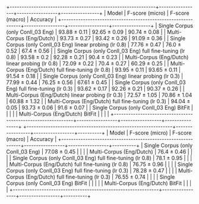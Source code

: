 +-------------------------------------------------------------+-----------------+-----------------+----------------+
|                            Model                            | F-score (micro) | F-score (macro) |    Accuracy    |
+-------------------------------------------------------------+-----------------+-----------------+----------------+
|              Single Corpus (only Conll_03 Eng)              |  93.88  ±  0.11 |  92.65  ±  0.09 | 90.74  ±  0.08 |
|                   Multi-Corpus (Eng/Dutch)                  |  93.73  ±  0.27 |  93.42  ±  0.26 | 91.09  ±  0.36 |
|  Single Corpus (only Conll_03 Eng) linear probing (lr 0.8)  |  77.76  ±  0.47 |  76.0  ±  0.52  | 67.4  ±  0.56  |
| Single Corpus (only Conll_03 Eng) full fine-tuning (lr 0.8) |  93.58  ±  0.2  |  92.28  ±  0.21 | 90.4  ±  0.23  |
|       Multi-Corpus (Eng/Dutch) linear probing (lr 0.8)      |  72.09  ±  0.22 |  70.4  ±  0.27  | 60.29  ±  0.25 |
|      Multi-Corpus (Eng/Dutch) full fine-tuning (lr 0.8)     |  93.95  ±  0.11 |  93.65  ±  0.11 | 91.54  ±  0.18 |
|  Single Corpus (only Conll_03 Eng) linear probing (lr 0.3)  |  77.99  ±  0.44 |  76.25  ±  0.56 | 67.61  ±  0.45 |
| Single Corpus (only Conll_03 Eng) full fine-tuning (lr 0.3) |  93.62  ±  0.17 |  92.26  ±  0.21 | 90.37  ±  0.26 |
|       Multi-Corpus (Eng/Dutch) linear probing (lr 0.3)      |  72.57  ±  1.05 |  70.86  ±  1.04 | 60.88  ±  1.32 |
|      Multi-Corpus (Eng/Dutch) full fine-tuning (lr 0.3)     |  94.04  ±  0.05 |  93.73  ±  0.06 | 91.6  ±  0.07  |
|           Single Corpus (only Conll_03 Eng) BitFit          |                 |                 |                |
|               Multi-Corpus (Eng/Dutch) BitFit               |                 |                 |                |
+-------------------------------------------------------------+-----------------+-----------------+----------------+
+-------------------------------------------------------------+-----------------+-----------------+----------+
|                            Model                            | F-score (micro) | F-score (macro) | Accuracy |
+-------------------------------------------------------------+-----------------+-----------------+----------+
|              Single Corpus (only Conll_03 Eng)              |  77.08  ±  0.45 |                 |          |
|                   Multi-Corpus (Eng/Dutch)                  |  76.4  ±  0.46  |                 |          |
| Single Corpus (only Conll_03 Eng) full fine-tuning (lr 0.8) |  78.1  ±  0.95  |                 |          |
|      Multi-Corpus (Eng/Dutch) full fine-tuning (lr 0.8)     |  76.75  ±  0.96 |                 |          |
| Single Corpus (only Conll_03 Eng) full fine-tuning (lr 0.3) |  78.28  ±  0.47 |                 |          |
|      Multi-Corpus (Eng/Dutch) full fine-tuning (lr 0.3)     |  76.55  ±  0.74 |                 |          |
|           Single Corpus (only Conll_03 Eng) BitFit          |                 |                 |          |
|               Multi-Corpus (Eng/Dutch) BitFit               |                 |                 |          |
+-------------------------------------------------------------+-----------------+-----------------+----------+
